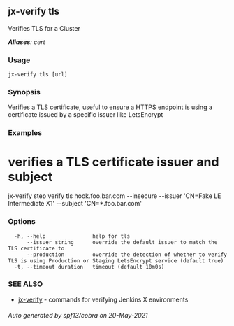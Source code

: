 ## jx-verify tls

Verifies TLS for a Cluster

***Aliases**: cert*

### Usage

```
jx-verify tls [url]
```

### Synopsis

Verifies a TLS certificate, useful to ensure a HTTPS endpoint is using a certificate issued by a specific issuer like LetsEncrypt

### Examples

  # verifies a TLS certificate issuer and subject
  jx-verify step verify tls hook.foo.bar.com --insecure --issuer 'CN=Fake LE Intermediate X1' --subject 'CN=*.foo.bar.com'

### Options

```
  -h, --help               help for tls
      --issuer string      override the default issuer to match the TLS certificate to
      --production         override the detection of whether to verify TLS is using Production or Staging LetsEncrypt service (default true)
  -t, --timeout duration   timeout (default 10m0s)
```

### SEE ALSO

* [jx-verify](jx-verify.md)	 - commands for verifying Jenkins X environments

###### Auto generated by spf13/cobra on 20-May-2021
